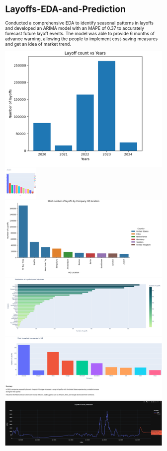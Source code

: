 # Layoffs-EDA-and-Prediction
Conducted a comprehensive EDA to identify seasonal patterns in layoffs and developed an ARIMA model with an MAPE of 0.37 to accurately forecast future layoff events. The model was able to provide 6 months of advance warning, allowing the people to implement cost-saving measures and get an idea of market trend.

![Alt text](https://github.com/shrbh025/Layoffs-EDA-and-Prediction/blob/main/Years.png)
<img src="https://github.com/shrbh025/Layoffs-EDA-and-Prediction/blob/main/ByMonth.png" width="100" height="100">
![Alt text](https://github.com/shrbh025/Layoffs-EDA-and-Prediction/blob/main/Location.png)
![Alt text](https://github.com/shrbh025/Layoffs-EDA-and-Prediction/blob/main/Industries.png)
![Alt text](https://github.com/shrbh025/Layoffs-EDA-and-Prediction/blob/main/ImpactedCompanies.png)
![Alt text](https://github.com/shrbh025/Layoffs-EDA-and-Prediction/blob/main/Future%20Prediction.png)
